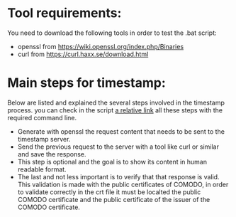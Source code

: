 # Tool requirements:

You need to download the following tools in order to test the .bat script:
 - openssl from https://wiki.openssl.org/index.php/Binaries
 - curl from https://curl.haxx.se/download.html
 

# Main steps for timestamp:

Below are listed and explained the several steps involved in the timestamp process. you can check in the script [a relative link](comodo_timestamp_file.bat) all these steps with the required command line.
 - Generate with openssl the request content that needs to be sent to the timestamp server.
 - Send the previous request to the server with a tool like curl or similar and save the response.
 - This step is optional and the goal is to show its content in human readable format.
 - The last and not less important is to verify that that response is valid. This validation is made with the public certificates of COMODO, in order to validate correctly in the crt file it must be localted the public COMODO certificate and the public certificate of the issuer of the COMODO certificate.